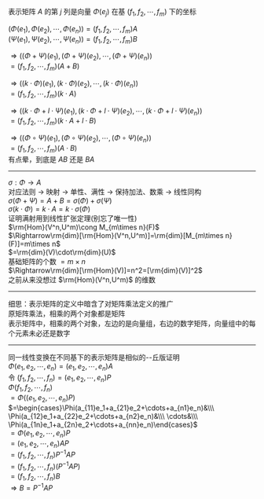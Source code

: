 表示矩阵 $A$ 的第 $j$ 列是向量 $\Phi(e_j)$ 在基 $(f_1,f_2,\cdots,f_m)$ 下的坐标    
    
 $(\Phi(e_1),\Phi(e_2),\cdots,\Phi(e_n))=(f_1,f_2,\cdots,f_m)A$     
 $(\Psi(e_1),\Psi(e_2),\cdots,\Psi(e_n))=(f_1,f_2,\cdots,f_m)B$     
    
 $\Rightarrow((\Phi+\Psi)(e_1),(\Phi+\Psi)(e_2),\cdots,(\Phi+\Psi)(e_n))$     
 $=(f_1,f_2,\cdots,f_m)(A+B)$     
    
 $\Rightarrow((k\cdot\Phi)(e_1),(k\cdot\Phi)(e_2),\cdots,(k\cdot\Phi)(e_n))$     
 $=(f_1,f_2,\cdots,f_m)(k\cdot A)$     
    
 $\Rightarrow((k\cdot\Phi+l\cdot\Psi)(e_1),(k\cdot\Phi+l\cdot\Psi)(e_2),\cdots,(k\cdot\Phi+l\cdot\Psi)(e_n))$     
 $=(f_1,f_2,\cdots,f_m)(k\cdot A+l\cdot B)$     
    
 $\Rightarrow((\Phi\circ\Psi)(e_1),(\Phi\circ\Psi)(e_2),\cdots,(\Phi\circ\Psi)(e_n))$     
 $=(f_1,f_2,\cdots,f_m)(A\cdot B)$     
有点晕，到底是 $AB$ 还是 $BA$     
    
---    
    
 $\sigma:\Phi\longrightarrow A$     
对应法则 $\to$ 映射 $\to$ 单性、满性 $\to$ 保持加法、数乘 $\to$ 线性同构    
 $\sigma(\Phi+\Psi)=A+B=\sigma(\Phi)+\sigma(\Psi)$     
 $\sigma(k\cdot\Phi)=k\cdot A=k\cdot\sigma(\Phi)$     
证明满射用到线性扩张定理(别忘了唯一性)    
 $\rm{Hom}(V^n,U^m)\cong M_{m\times n}(F)$     
 $\Rightarrow\rm{dim}[\rm{Hom}(V^n,U^m)]=\rm{dim}[M_{m\times n}(F)]=m\times n$     
 $=\rm{dim}(V)\cdot\rm{dim}(U)$     
基础矩阵的个数 $=m\times n$     
 $\Rightarrow\rm{dim}[\rm{Hom}(V)]=n^2=[\rm{dim}(V)]^2$     
之前从来没想过 $\rm{Hom}(V^n,U^m)$ 的维数    
    
---    
    
细思：表示矩阵的定义中暗含了对矩阵乘法定义的推广    
原矩阵乘法，相乘的两个对象都是矩阵    
表示矩阵中，相乘的两个对象，左边的是向量组，右边的数字矩阵，向量组中的每个元素未必还是数字    
    
---    
    
同一线性变换在不同基下的表示矩阵是相似的--丘版证明    
 $\Phi(e_1,e_2,\cdots,e_n)=(e_1,e_2,\cdots,e_n)A$     
令 $(f_1,f_2,\cdots,f_n)=(e_1,e_2,\cdots,e_n)P$     
 $\Phi(f_1,f_2,\cdots,f_n)$     
 $=\Phi((e_1,e_2,\cdots,e_n)P)$     
 $=\begin{cases}\Phi(a_{11}e_1+a_{21}e_2+\cdots+a_{n1}e_n)&\\\ \Phi(a_{12}e_1+a_{22}e_2+\cdots+a_{n2}e_n)&\\\ \cdots&\\\ \Phi(a_{1n}e_1+a_{2n}e_2+\cdots+a_{nn}e_n)\end{cases}$     
 $=\Phi(e_1,e_2,\cdots,e_n)P$     
 $=(e_1,e_2,\cdots,e_n)AP$     
 $=(f_1,f_2,\cdots,f_n)P^{-1}AP$     
 $=(f_1,f_2,\cdots,f_n)(P^{-1}AP)$     
 $=(f_1,f_2,\cdots,f_n)B$     
 $\Rightarrow B=P^{-1}AP$     
